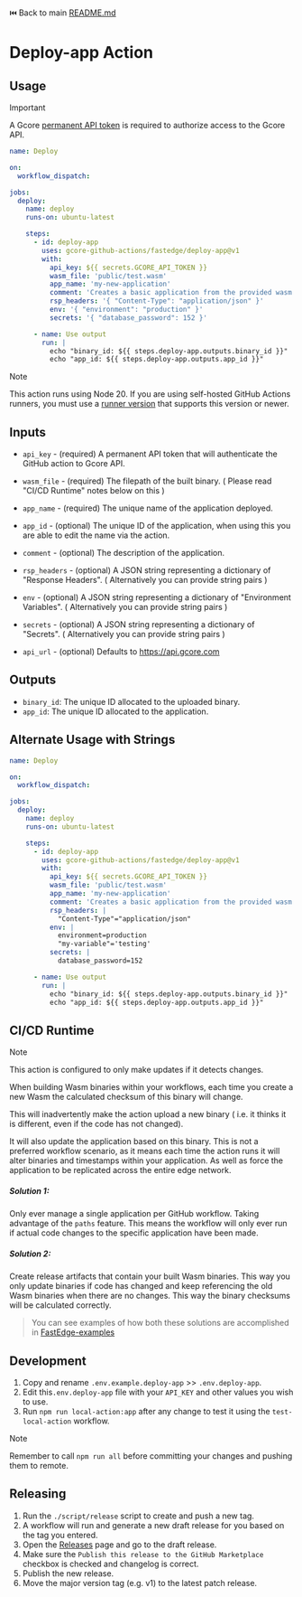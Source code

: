⏮️ Back to main [README.md](../README.md)

# Deploy-app Action

## Usage

> [!IMPORTANT]
>
> A Gcore
> [permanent API token](https://gcore.com/docs/account-settings/create-use-or-delete-a-permanent-api-token)
> is required to authorize access to the Gcore API.

```yaml
name: Deploy

on:
  workflow_dispatch:

jobs:
  deploy:
    name: deploy
    runs-on: ubuntu-latest

    steps:
      - id: deploy-app
        uses: gcore-github-actions/fastedge/deploy-app@v1
        with:
          api_key: ${{ secrets.GCORE_API_TOKEN }}
          wasm_file: 'public/test.wasm'
          app_name: 'my-new-application'
          comment: 'Creates a basic application from the provided wasm binary'
          rsp_headers: '{ "Content-Type": "application/json" }'
          env: '{ "environment": "production" }'
          secrets: '{ "database_password": 152 }'

      - name: Use output
        run: |
          echo "binary_id: ${{ steps.deploy-app.outputs.binary_id }}"
          echo "app_id: ${{ steps.deploy-app.outputs.app_id }}"
```

> [!NOTE]
>
> This action runs using Node 20. If you are using self-hosted GitHub Actions
> runners, you must use a [runner version](https://github.com/actions/runner)
> that supports this version or newer.

## Inputs

- `api_key` - (required) A permanent API token that will authenticate the GitHub
  action to Gcore API.
- `wasm_file` - (required) The filepath of the built binary. ( Please read
  "CI/CD Runtime" notes below on this )
- `app_name` - (required) The unique name of the application deployed.

- `app_id` - (optional) The unique ID of the application, when using this you
  are able to edit the name via the action.
- `comment` - (optional) The description of the application.
- `rsp_headers` - (optional) A JSON string representing a dictionary of
  "Response Headers". ( Alternatively you can provide string pairs )
- `env` - (optional) A JSON string representing a dictionary of "Environment
  Variables". ( Alternatively you can provide string pairs )
- `secrets` - (optional) A JSON string representing a dictionary of "Secrets". (
  Alternatively you can provide string pairs )
- `api_url` - (optional) Defaults to https://api.gcore.com

## Outputs

- `binary_id`: The unique ID allocated to the uploaded binary.
- `app_id`: The unique ID allocated to the application.

## Alternate Usage with Strings

```yaml
name: Deploy

on:
  workflow_dispatch:

jobs:
  deploy:
    name: deploy
    runs-on: ubuntu-latest

    steps:
      - id: deploy-app
        uses: gcore-github-actions/fastedge/deploy-app@v1
        with:
          api_key: ${{ secrets.GCORE_API_TOKEN }}
          wasm_file: 'public/test.wasm'
          app_name: 'my-new-application'
          comment: 'Creates a basic application from the provided wasm binary'
          rsp_headers: |
            "Content-Type"="application/json"
          env: |
            environment=production
            "my-variable"='testing'
          secrets: |
            database_password=152

      - name: Use output
        run: |
          echo "binary_id: ${{ steps.deploy-app.outputs.binary_id }}"
          echo "app_id: ${{ steps.deploy-app.outputs.app_id }}"
```

## CI/CD Runtime

> [!NOTE]
>
> This action is configured to only make updates if it detects changes.

When building Wasm binaries within your workflows, each time you create a new
Wasm the calculated checksum of this binary will change.

This will inadvertently make the action upload a new binary ( i.e. it thinks it
is different, even if the code has not changed).

It will also update the application based on this binary. This is not a
preferred workflow scenario, as it means each time the action runs it will alter
binaries and timestamps within your application. As well as force the
application to be replicated across the entire edge network.

##### Solution 1:

Only ever manage a single application per GitHub workflow. Taking advantage of
the `paths` feature. This means the workflow will only ever run if actual code
changes to the specific application have been made.

##### Solution 2:

Create release artifacts that contain your built Wasm binaries. This way you
only update binaries if code has changed and keep referencing the old Wasm
binaries when there are no changes. This way the binary checksums will be
calculated correctly.

> You can see examples of how both these solutions are accomplished in
> [FastEdge-examples](https://github.com/G-Core/FastEdge-examples/blob/main/github-examples/README.md)

## Development

1. Copy and rename `.env.example.deploy-app` >> `.env.deploy-app`.
2. Edit this`.env.deploy-app` file with your `API_KEY` and other values you wish
   to use.
3. Run `npm run local-action:app` after any change to test it using the
   `test-local-action` workflow.

> [!NOTE]
>
> Remember to call `npm run all` before committing your changes and pushing them
> to remote.

## Releasing

1. Run the `./script/release` script to create and push a new tag.
1. A workflow will run and generate a new draft release for you based on the tag
   you entered.
1. Open the
   [Releases](https://github.com/gcore-github-actions/deploy-container/releases)
   page and go to the draft release.
1. Make sure the `Publish this release to the GitHub Marketplace` checkbox is
   checked and changelog is correct.
1. Publish the new release.
1. Move the major version tag (e.g. v1) to the latest patch release.
